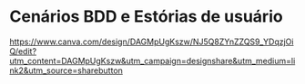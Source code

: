# Cenários BDD e Estórias de usuário
https://www.canva.com/design/DAGMpUgKszw/NJ5Q8ZYnZZQS9_YDqzjOiQ/edit?utm_content=DAGMpUgKszw&utm_campaign=designshare&utm_medium=link2&utm_source=sharebutton
